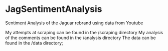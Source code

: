 # JagSentimentAnalysis
Sentiment Analysis of the Jaguar rebrand using data from Youtube

My attempts at scraping can be found in the /scraping directory 
My analysis of the comments can be found in the /analysis directory
The data can be found in the /data directory; 
